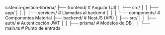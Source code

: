 
sistema-gestion-libreria/
├── frontend/               # Angular (UI)
│   ├── src/
│   │   ├── app/
│   │   │   ├── services/   # Llamadas al backend
│   │   │   └── components/ # Componentes Material
├── backend/                # NestJS (API)
│   ├── src/
│   │   ├── auth/           # Autenticación JWT
│   │   ├── prisma/         # Modelos de DB
│   │   └── main.ts         # Punto de entrada